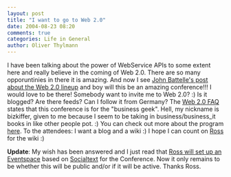 ```yaml
---
layout: post
title: "I want to go to Web 2.0"
date: 2004-08-23 08:20
comments: true
categories: Life in General
author: Oliver Thylmann
---
```



I have been talking about the power of WebService APIs to some extent here and really believe in the coming of Web 2.0. There are so many opporuntinies in there it is amazing. And now I see [John Battelle's post about the Web 2.0 lineup](http://battellemedia.com/archives/000830.php) and boy will this be an amazing conference!!! I would love to be there! Somebody want to invite me to Web 2.0? :) Is it blogged? Are there feeds? Can I follow it from Germany? The [Web 2.0 FAQ](http://web2con.com/pub/w/32/faq.html) states that this conference is for the &quot;business geek&quot;. Hell, my nickname is bizkiffer, given to me because I seem to be taking in business/business_it books in like other people pot. :) You can check out more about the program [here](http://web2con.com/pub/w/32/program.html). To the attendees: I want a blog and a wiki :) I hope I can count on [Ross](http://ross.typepad.com/) for the wiki :)

**Update**: My wish has been answered and I just read that [Ross will set up an Eventspace](http://ross.typepad.com/blog/2004/08/web20_eventspac.html) based on [Socialtext](http://www.socialtext.com/) for the Conference. Now it only remains to be whether this will be public and/or if it will be active. Thanks Ross.

